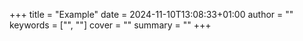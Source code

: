 +++
title = "Example"
date = 2024-11-10T13:08:33+01:00
author = ""
keywords = ["", ""]
cover = ""
summary = ""
+++

<!--more-->
